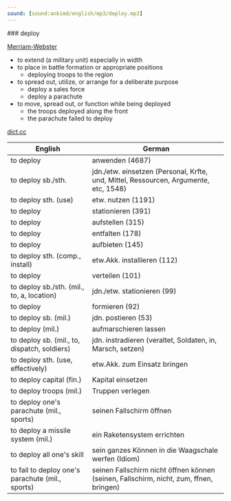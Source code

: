 ```yaml
---
sound: [sound:ankimd/english/mp3/deploy.mp3]
---
```


\### deploy

[Merriam-Webster](https://www.merriam-webster.com/dictionary/deploy)

- to extend (a military unit) especially in width
- to place in battle formation or appropriate positions
    - deploying troops to the region
- to spread out, utilize, or arrange for a deliberate purpose
    - deploy a sales force
    - deploy a parachute
- to move, spread out, or function while being deployed
    - the troops deployed along the front
    - the parachute failed to deploy

[dict.cc](https://www.dict.cc/deploy)

| English        | German       |
| -------------- | ------------ |
| to deploy | anwenden (4687) |
| to deploy sb./sth. | jdn./etw. einsetzen (Personal, Krfte, und, Mittel, Ressourcen, Argumente, etc, 1548) |
| to deploy sth. (use) | etw. nutzen (1191) |
| to deploy | stationieren (391) |
| to deploy | aufstellen (315) |
| to deploy | entfalten (178) |
| to deploy | aufbieten (145) |
| to deploy sth. (comp., install) | etw.Akk. installieren (112) |
| to deploy | verteilen (101) |
| to deploy sb./sth. (mil., to, a, location) | jdn./etw. stationieren (99) |
| to deploy | formieren (92) |
| to deploy sb. (mil.) | jdn. postieren (53) |
| to deploy (mil.) | aufmarschieren lassen |
| to deploy sb. (mil., to, dispatch, soldiers) | jdn. instradieren (veraltet, Soldaten, in, Marsch, setzen) |
| to deploy sth. (use, effectively) | etw.Akk. zum Einsatz bringen |
| to deploy capital (fin.) | Kapital einsetzen |
| to deploy troops (mil.) | Truppen verlegen |
| to deploy one's parachute (mil., sports) | seinen Fallschirm öffnen |
| to deploy a missile system (mil.) | ein Raketensystem errichten |
| to deploy all one's skill | sein ganzes Können in die Waagschale werfen (Idiom) |
| to fail to deploy one's parachute (mil., sports) | seinen Fallschirm nicht öffnen können (seinen, Fallschirm, nicht, zum, ffnen, bringen) |
